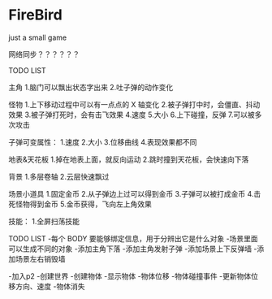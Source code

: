 # FireBird
just a small game

网络同步？？？？？？

TODO LIST

主角
1.脑门可以飘出状态字出来
2.吐子弹的动作变化

怪物
1.上下移动过程中可以有一点点的 X 轴变化
2.被子弹打中时，会僵直、抖动效果
3.被子弹打死时，会有击飞效果
4.速度
5.大小
6.上下碰撞，反弹
7.可以被多次攻击

子弹可变属性：
1.速度
2.大小
3.位移曲线
4.表现效果都不同

地表&天花板
1.掉在地表上面，就反向运动
2.跳时撞到天花板，会快速向下落

背景
1.多层卷轴
2.云层快速飘过

场景小道具
1.固定金币
2.从子弹边上过可以得到金币
3.子弹可以被打成金币
4.击死怪物得到金币
5.金币获得，飞向左上角效果

技能：
1.全屏扫荡技能


TODO LIST
-每个 BODY 要能够绑定信息，用于分辨出它是什么对象
-场景里面可以生成不同的对象
-添加主角下落
-添加主角发射子弹
-添加场景上下反弹墙
-添加场景左右销毁墙

-加入p2
-创建世界
-创建物体
-显示物体
-物体位移
-物体碰撞事件
-更新物体位移方向、速度
-物体消失
